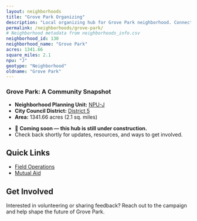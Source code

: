 ```yaml
---
layout: neighborhoods
title: "Grove Park Organizing"
description: "Local organizing hub for Grove Park neighborhood. Connect with field operations, mutual aid, and community organizing efforts."
permalink: /neighborhoods/grove-park/
# Neighborhood metadata from neighborhoods_info.csv
neighborhood_id: 130
neighborhood_name: "Grove Park"
acres: 1341.66
square_miles: 2.1
npu: "J"
geotype: "Neighborhood"
oldname: "Grove Park"
---
```


### **Grove Park: A Community Snapshot**

  * **Neighborhood Planning Unit:** [NPU-J](https://www.atlantaga.gov/government/departments/city-planning/neighborhood-planning-units/neighborhood-and-npu-contacts)
  * **City Council District:** [District 5](https://citycouncil.atlantaga.gov/council-members)
  * **Area:** 1341.66 acres (2.1 sq. miles)

- 🚧 **Coming soon — this hub is still under construction.**
- Check back shortly for updates, resources, and ways to get involved.

## Quick Links

- [Field Operations](./field-ops/)
- [Mutual Aid](./mutual-aid/)

## Get Involved

Interested in volunteering or sharing feedback? Reach out to the campaign and help shape the future of Grove Park.
